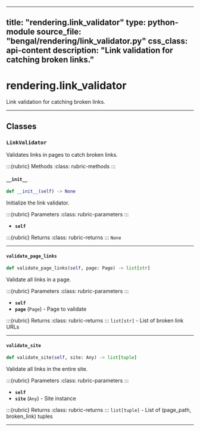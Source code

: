 
---
title: "rendering.link_validator"
type: python-module
source_file: "bengal/rendering/link_validator.py"
css_class: api-content
description: "Link validation for catching broken links."
---

# rendering.link_validator

Link validation for catching broken links.

---

## Classes

### `LinkValidator`


Validates links in pages to catch broken links.




:::{rubric} Methods
:class: rubric-methods
:::
#### `__init__`
```python
def __init__(self) -> None
```

Initialize the link validator.



:::{rubric} Parameters
:class: rubric-parameters
:::
- **`self`**

:::{rubric} Returns
:class: rubric-returns
:::
`None`




---
#### `validate_page_links`
```python
def validate_page_links(self, page: Page) -> list[str]
```

Validate all links in a page.



:::{rubric} Parameters
:class: rubric-parameters
:::
- **`self`**
- **`page`** (`Page`) - Page to validate

:::{rubric} Returns
:class: rubric-returns
:::
`list[str]` - List of broken link URLs




---
#### `validate_site`
```python
def validate_site(self, site: Any) -> list[tuple]
```

Validate all links in the entire site.



:::{rubric} Parameters
:class: rubric-parameters
:::
- **`self`**
- **`site`** (`Any`) - Site instance

:::{rubric} Returns
:class: rubric-returns
:::
`list[tuple]` - List of (page_path, broken_link) tuples




---

